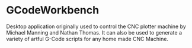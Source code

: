 # GCodeWorkbench
Desktop application originally used to control the CNC plotter machine by Michael Manning and Nathan Thomas. It can also be used to generate a variety of artful G-Code scripts for any home made CNC Machine.
